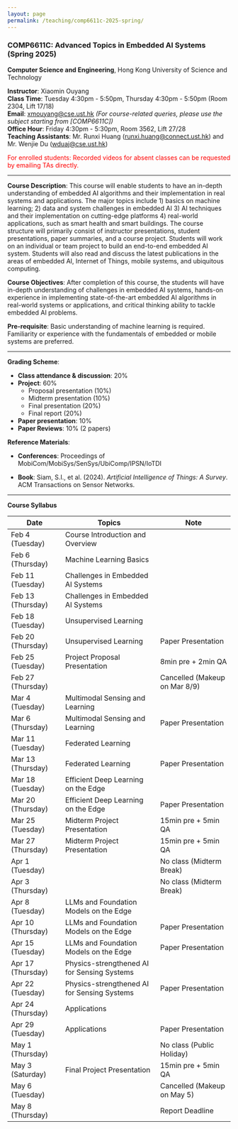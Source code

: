 ```yaml
---
layout: page
permalink: /teaching/comp6611c-2025-spring/
---
```


### **COMP6611C**: Advanced Topics in Embedded AI Systems (Spring 2025)  

**Computer Science and Engineering**, Hong Kong University of Science and Technology  

**Instructor**: Xiaomin Ouyang  
**Class Time**: Tuesday 4:30pm - 5:50pm, Thursday 4:30pm - 5:50pm (Room 2304, Lift 17/18)  
**Email**: [xmouyang@cse.ust.hk](mailto:xmouyang@cse.ust.hk) *(For course-related queries, please use the subject starting from [COMP6611C])*  
**Office Hour**: Friday 4:30pm - 5:30pm, Room 3562, Lift 27/28  
**Teaching Assistants**: Mr. Runxi Huang ([runxi.huang@connect.ust.hk](mailto:runxi.huang@connect.ust.hk)) and Mr. Wenjie Du ([wduaj@cse.ust.hk](mailto:wduaj@cse.ust.hk))  

<span style="color:red">For enrolled students: Recorded videos for absent classes can be requested by emailing TAs directly.</span>

---

**Course Description**: This course will enable students to have an in-depth understanding of embedded AI algorithms and their implementation in real systems and applications. The major topics include 1) basics on machine learning; 2) data and system challenges in embedded AI 3) AI techniques and their implementation on cutting-edge platforms 4) real-world applications, such as smart health and smart buildings. The course structure will primarily consist of instructor presentations, student presentations, paper summaries, and a course project. Students will work on an individual or team project to build an end-to-end embedded AI system. Students will also read and discuss the latest publications in the areas of embedded AI, Internet of Things, mobile systems, and ubiquitous computing.

**Course Objectives**: After completion of this course, the students will have in-depth understanding of challenges in embedded AI systems, hands-on experience in implementing state-of-the-art embedded AI algorithms in real-world systems or applications, and critical thinking ability to tackle embedded AI problems.

**Pre-requisite**: Basic understanding of machine learning is required. Familiarity or experience with the fundamentals of embedded or mobile systems are preferred.

---

**Grading Scheme**:

- **Class attendance & discussion**: 20%  
- **Project**: 60%  
  - Proposal presentation (10%)  
  - Midterm presentation (10%)  
  - Final presentation (20%)  
  - Final report (20%)  
- **Paper presentation**: 10%  
- **Paper Reviews**: 10% (2 papers)  

**Reference Materials**:

- **Conferences**: Proceedings of MobiCom/MobiSys/SenSys/UbiComp/IPSN/IoTDI  

- **Book**: Siam, S.I., et al. (2024). *Artificial Intelligence of Things: A Survey*. ACM Transactions on Sensor Networks.

---


**Course Syllabus**

| Date              | Topics                                      | Note                          |
| ----------------- | ------------------------------------------- | ----------------------------- |
| Feb 4 (Tuesday)   | Course Introduction and Overview            |                               |
| Feb 6 (Thursday)  | Machine Learning Basics                     |                               |
| Feb 11 (Tuesday)  | Challenges in Embedded AI Systems           |                               |
| Feb 13 (Thursday) | Challenges in Embedded AI Systems           |                               |
| Feb 18 (Tuesday)  | Unsupervised Learning                       |                               |
| Feb 20 (Thursday) | Unsupervised Learning                       | Paper Presentation            |
| Feb 25 (Tuesday)  | Project Proposal Presentation               | 8min pre + 2min QA            |
| Feb 27 (Thursday) |                                             | Cancelled (Makeup on Mar 8/9) |
| Mar 4 (Tuesday)   | Multimodal Sensing and Learning             |                               |
| Mar 6 (Thursday)  | Multimodal Sensing and Learning             | Paper Presentation            |
| Mar 11 (Tuesday)  | Federated Learning                          |                               |
| Mar 13 (Thursday) | Federated Learning                          | Paper Presentation            |
| Mar 18 (Tuesday)  | Efficient Deep Learning on the Edge         |                               |
| Mar 20 (Thursday) | Efficient Deep Learning on the Edge         | Paper Presentation            |
| Mar 25 (Tuesday)  | Midterm Project Presentation                | 15min pre + 5min QA           |
| Mar 27 (Thursday) | Midterm Project Presentation                | 15min pre + 5min QA           |
| Apr 1 (Tuesday)   |                                             | No class (Midterm Break)      |
| Apr 3 (Thursday)  |                                             | No class (Midterm Break)      |
| Apr 8 (Tuesday)   | LLMs and Foundation Models on the Edge      |                               |
| Apr 10 (Thursday) | LLMs and Foundation Models on the Edge      | Paper Presentation            |
| Apr 15 (Tuesday)  | LLMs and Foundation Models on the Edge      | Paper Presentation            |
| Apr 17 (Thursday) | Physics-strengthened AI for Sensing Systems |                               |
| Apr 22 (Tuesday)  | Physics-strengthened AI for Sensing Systems | Paper Presentation            |
| Apr 24 (Thursday) | Applications                                |                               |
| Apr 29 (Tuesday)  | Applications                                | Paper Presentation            |
| May 1 (Thursday)  |                                             | No class (Public Holiday)     |
| May 3 (Saturday)  | Final Project Presentation                  | 15min pre + 5min QA           |
| May 6 (Tuesday)   |                                             | Cancelled (Makeup on May 5)   |
| May 8 (Thursday)  |                                             | Report Deadline               |